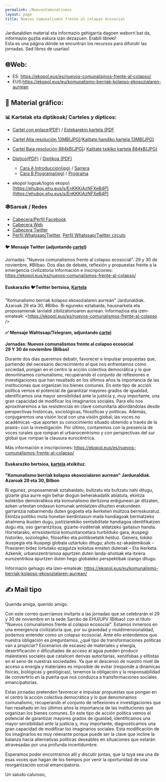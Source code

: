 ```yaml
---
permalink: /NuevosComunalismos
layout: page
title: Nuevos Comunalismos frente al colapso ecosocial
---
```


Jardunaldien material eta informazio gehigarria dagoen weborri bat da, informazio guztia eskura izan dezazuen. Erabili libreki!   
Esta es una página dónde se encuntran los recursos para difundir las jornadas. Sed libres de usarlas! 

## 🌐Web:
- ES: <https://ekopol.eus/es/nuevos-comunalismos-frente-al-colapso/>
- EUS:<https://ekopol.eus/eu/komunalismo-berriak-kolapso-ekosozialaren-aurrean> 

## 👀 Material gráfico:

### 📊 Kartelak eta diptikoak/ Carteles y dípticos:

- [Cartel con enlace(PDF)](https://ekopol.eus/wp-content/uploads/2021/09/Cartel-Castellano-enlace.pdf) / [Estekarekin kartela (PDF](https://ekopol.eus/wp-content/uploads/2021/09/CarteL-EUSKERA-enlace.pdf)
- [Cartel Alta resolución 13MB(JPG)](https://ekopol.eus/wp-content/uploads/2021/09/CARTEL-A3-COMUNALISMOS-CASTELLANO-300ppp-scaled.jpg)/[Kalitate handiko kartela 13MB(JPG)](https://ekopol.eus/wp-content/uploads/2021/09/CARTEL-A3-COMUNALISMOS-EUSKERA-300ppp-scaled.jpg)
- [Cartel Baja resolución 884kB(JPG)](https://ehubox.ehu.eus/s/cTDPZYZTa2rojFc)/ [Kalitate txikiko kartela 884kB(JPG)](https://ehubox.ehu.eus/s/9BtffAKy7oiGSa7)
- [Díptico(PDF)](https://ehubox.ehu.eus/s/LYH9RbAXbEaCa7w) / [Diptikoa (PDF)](https://ehubox.ehu.eus/s/LKKBHxxTYKLT7fz)
	- [Cara A Introducción(jpg)](https://ehubox.ehu.eus/s/AHsbn58w2CsmS96) / [Sarrera](https://ehubox.ehu.eus/s/sCFBpW3P2k6nHRe)
	- [Cara B Programa(jpg)](https://ehubox.ehu.eus/s/ipJbPkpCzPxaKjD) / [Programa](https://ehubox.ehu.eus/s/wqxywmN3Rk8BZgF)

- ekopol logoak/logos ekopol: [https://ehubox.ehu.eus/s/EnKKKiAzNFXeB4P](https://ehubox.ehu.eus/s/EnKKKiAzNFXeB4P)

### 🕸Sareak / Redes
- [Cabecera/Perfil Facebook](https://ehubox.ehu.eus/s/6y3DZ5aD5BiXwEe)
- [Cabecera Web](https://ehubox.ehu.eus/s/ckcipcF6mxsjLZR)
- [Cabecera Twitter](https://ehubox.ehu.eus/s/d2JrwqF7y6HowxA)
- [Perfil Whatssap/Twitter](https://ehubox.ehu.eus/s/JsBGErZJpjr6YDc), [Perfil Whatssap/Twitter círculo](https://ehubox.ehu.eus/s/Dim59Q4kmT4dG9i)

#### 🐦 Mensaje Twitter (adjuntando [cartel](https://ehubox.ehu.eus/s/cTDPZYZTa2rojFc))
Jornadas: "Nuevos comunalismos frente al colapso ecosocial".
29 y 30 de noviembre, #Bilbao.
Dos días de debate, reflexión y propuestas frente a la emergencia civilizatoria
Información e inscripciones:
<https://ekopol.eus/es/nuevos-comunalismos-frente-al-colapso/>

#### Euskarazko 🐦Twitter bertsioa, [Kartela](https://ehubox.ehu.eus/s/9BtffAKy7oiGSa7)
"Komunalismo berriak kolapso ekosozialaren aurrean" Jardunaldiak.
Azaroak 29 eta 30, #Bilbo.
Bi eguneko eztabaida, hausnarketa eta proposamenak larrialdi zibilizatorioaren aurrean.
Informazioa eta izen-emateak:
<https://ekopol.eus/es/nuevos-comunalismos-frente-al-colapso />


#### ✅ Mensaje Wahtssap/Telegram, adjuntando [cartel](https://ekopol.eus/wp-content/uploads/2021/09/Cartel-Castellano-enlace.pdf)

**Jornadas: Nuevos comunalismos frente al colapso ecosocial**  
**29 Y 30 de noviembre (Bilbao)**

Durante dos días queremos debatir, favorecer e impulsar propuestas que, partiendo del necesario decrecimiento al que nos enfrentamos como sociedad, pongan en el centro la acción colectiva democrática y lo que denominamos comunalismo, recuperando el conjunto de reflexiones e investigaciones que han resaltado en los últimos años la importancia de las instituciones que organizan los bienes comunes. En este tipo de acción política vemos el potencial de garantizar mayores grados de igualdad, identificamos una mayor sensibilidad ante la justicia y, muy importante, una gran capacidad de modificar los imaginarios sociales. Para ello nos aproximaremos a las resistencias en clave comunitaria abordándolas desde perspectivas históricas, sociológicas, filosóficas y políticas. Además, conjugaremos una visión local con una visión global; las voces no académicas –que aporten su conocimiento situado obtenido a través de la praxis– con la investigación. Por último, contaremos con la presencia de voces rurales que rompan el urbanocentrismo y con perspectivas del sur global que rompan la clausura eurocéntrica.

Más información e inscripciones:
<https://ekopol.eus/es/nuevos-comunalismos-frente-al-colapso/>

#### Euskarazko bertsioa, [kartela](https://ekopol.eus/wp-content/uploads/2021/09/CarteL-EUSKERA-enlace.pdf) atxikituz. 
**"Komunalismo berriak kolapso ekosozialaren aurrean" Jardunaldiak.**  
**Azaroak 29 eta 30, Bilbon**

Bi egunez, proposamenak eztabaidatu, bultzatu eta bultzatu nahi ditugu, gizarte gisa aurre egin behar diogun beherakadatik abiatuta, ekintza kolektibo demokratikoa eta komunalismo deritzona erdigunean jar ditzaten, azken urteotan ondasun komunak antolatzen dituzten erakundeen garrantzia nabarmendu duten gogoeta eta ikerketen multzoa berreskuratuz. Ekintza politiko mota honetan berdintasun-maila handiagoak bermatzeko ahalmena ikusten dugu, justiziarekiko sentsibilitate handiagoa identifikatzen dugu eta, oso garrantzitsua, gizarte-iruditeriak aldatzeko gaitasun handia. Horretarako, erresistentzia komunitarioetara hurbilduko gara, ikuspegi historiko, soziologiko, filosofiko eta politikoetatik helduz. Gainera, tokiko ikuspegia eta ikuspegi globala uztartuko ditugu; ahots ez-akademikoak – Praxiaren bidez lortutako ezagutza kokatua ematen dutenak – Eta ikerketa. Azkenik, urbanozentrismoa apurtzen duten landa-ahotsak eta itxiera eurozentrikoa apurtzen duten hego globaleko perspektibak izango ditugu.

Informazio gehiago eta izen-emateak:
<https://ekopol.eus/eu/komunalismo-berriak-kolapso-ekosozialaren-aurrean/>

## ✍️ Mail tipo

Querida amiga, querido amigo.

Con este correo querríamos invitarte a las jornadas que se celebrarán el 29 y 30 de noviembre en la sede Sarriko de EHU/UPV (Bilbao) con el título "Nuevos comunalismos frente al colapso ecosocial". Estamos inmersos en una emergencia civilizatoria que, por su gravedad y muldimensionalidad, podemos entender como un colapso ecosocial. Ante ello entendemos que nuestra obligación es preguntarnos, ¿qué tipo de transformaciones políticas van a propiciar? Escenarios de escasez de materiales y energía, desertificación o dificultades de acceso al agua pueden producir malestares sociales que catalicen derivas autoritarias, xenófobas y elitistas en el seno de nuestras sociedades. Ya que el descenso de nuestro nivel de acceso a energía y materiales es imposible de evitar (responde a dinámicas físicas, biológicas y geológicas), tenemos la obligación y la responsabilidad de convertirlo en la puerta que nos conduzca a transformaciones sociales emancipatorias.

Estas jornadas pretenden favorecer e impulsar propuestas que pongan en el centro la acción colectiva democrática y lo que denominamos comunalismo, recuperando el conjunto de reflexiones e investigaciones que han resaltado en los últimos años la importancia de las instituciones que organizan los bienes comunes. En este tipo de acción política vemos el potencial de garantizar mayores grados de igualdad, identificamos una mayor sensibilidad ante la justicia y, muy importante, diagnosticamos una gran capacidad de modificar los imaginarios sociales. Esta modificación de los imaginarios es muy relevante porque puede ser la clave que incline la balanza hacia alternativas políticas deseables en situaciones que estarán atravesadas por una profunda incertidumbre.

Esperamos poder encontrarnos allí y discutir juntas, que la tuya sea una de esas voces que hagan de los tiempos por venir la oportunidad de una reorganización social emancipatoria.

Un saludo caluroso,




